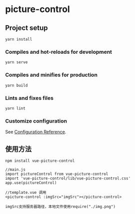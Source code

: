 # picture-control

## Project setup

```
yarn install
```

### Compiles and hot-reloads for development

```
yarn serve
```

### Compiles and minifies for production

```
yarn build
```

### Lints and fixes files

```
yarn lint
```

### Customize configuration

See [Configuration Reference](https://cli.vuejs.org/config/).

## 使用方法

```
npm install vue-picture-control

//main.js
import pictureControl from vue-picture-control
import 'vue-picture-control/lib/vue-picture-control.css'
app.use(pictureControl)

//template.vue 调用
<picture-control :imgSrc="imgSrc"></picture-control>

imgSrc支持服务器路径，本地文件使用require("./img.png")

```
